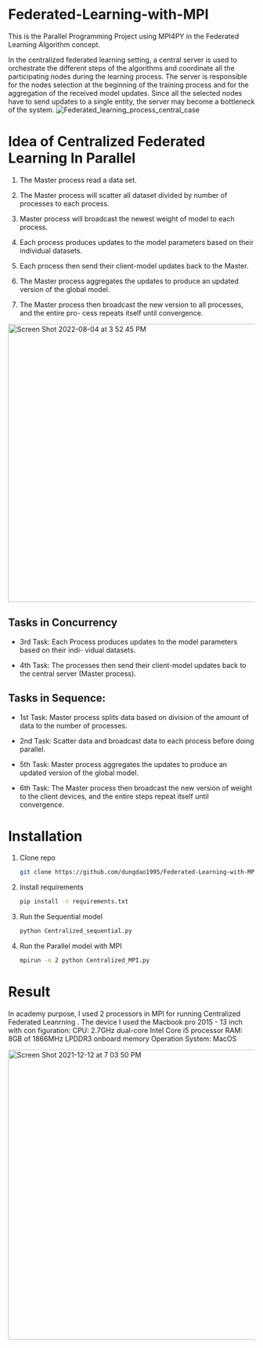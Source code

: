 # Federated-Learning-with-MPI
This is the Parallel Programming Project using MPI4PY in the Federated Learning Algorithm concept. 

In the centralized federated learning setting, a central server is used to orchestrate the different steps of the algorithms and coordinate all the participating nodes during the learning process. The server is responsible for the nodes selection at the beginning of the training process and for the aggregation of the received model updates. Since all the selected nodes have to send updates to a single entity, the server may become a bottleneck of the system.
![Federated_learning_process_central_case](https://user-images.githubusercontent.com/53828158/145125741-a438e4cf-2519-476b-88f1-316c0df14aac.png)

# Idea of Centralized Federated Learning In Parallel

1. The Master process read a data set.

2. The Master process will scatter all dataset divided by number of processes to each process.

3. Master process will broadcast the newest weight of model to each process.

4. Each process produces updates to the model parameters based on their individual datasets.

5. Each process then send their client-model updates back to the Master.

6. The Master process aggregates the updates to produce an updated version of the global model.

7. The Master process then broadcast the new version to all processes, and the entire pro- cess repeats itself until convergence.

<img width="567" alt="Screen Shot 2022-08-04 at 3 52 45 PM" src="https://user-images.githubusercontent.com/53828158/182864234-8fef7cf1-e688-401d-8064-8af702b34ba3.png">

## Tasks in Concurrency
+ 3rd Task: Each Process produces updates to the model parameters based on their indi- vidual datasets.

+ 4th Task: The processes then send their client-model updates back to the central server (Master process).

## Tasks in Sequence:
+ 1st Task: Master process splits data based on division of the amount of data to the number of processes.

+ 2nd Task: Scatter data and broadcast data to each process before doing parallel.

+ 5th Task: Master process aggregates the updates to produce an updated version of the global model.

+ 6th Task: The Master process then broadcast the new version of weight to the client devices, and the entire steps repeat itself until convergence.

# Installation
1. Clone repo
    ```bash
    git clone https://github.com/dungdao1995/Federated-Learning-with-MPI.git
    ```
2. Install requirements
      ```bash
   pip install -r requirements.txt
    ```
3. Run the Sequential model

     ```bash
   python Centralized_sequential.py
    ```
4. Run the Parallel model with MPI
     ```bash
   mpirun -n 2 python Centralized_MPI.py
    ```

# Result 
In academy purpose, I used 2 processors in MPI for running Centralized Federated Leanrning . The device I used the Macbook pro 2015 - 13 inch with con figuration:
CPU: 2.7GHz dual-core Intel Core i5 processor
RAM: 8GB of 1866MHz LPDDR3 onboard memory
Operation System: MacOS


<img width="591" alt="Screen Shot 2021-12-12 at 7 03 50 PM" src="https://user-images.githubusercontent.com/53828158/145724050-45daf822-6652-4b3a-b05f-ea47b4dc9f6b.png">

